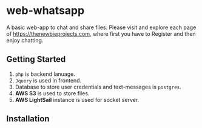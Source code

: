 # web-whatsapp
A basic web-app to chat and share files. Please visit and explore each page of https://thenewbieprojects.com, where first you have to Register and then enjoy chatting.

## Getting Started
1. ````php```` is backend lanuage.
2. ````Jquery```` is used in frontend.
3. Database to store user credentials and text-messages is ````postgres````.
4. **AWS S3** is used to store files.
5. **AWS LightSail** instance is used for socket server.

## Installation
